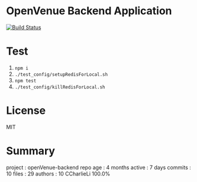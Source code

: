 # OpenVenue Backend Application

[![Build Status](https://travis-ci.org/CCharlieLi/openVenue-backend.svg?branch=master)](https://travis-ci.org/CCharlieLi/openVenue-backend)


# Test

1. `npm i`
2. `./test_config/setupRedisForLocal.sh`
3. `npm test`
4. `./test_config/killRedisForLocal.sh`

# License
MIT

# Summary
 project  : openVenue-backend
 repo age : 4 months
 active   : 7 days
 commits  : 10
 files    : 29
 authors  : 
    10	CCharlieLi  100.0%
